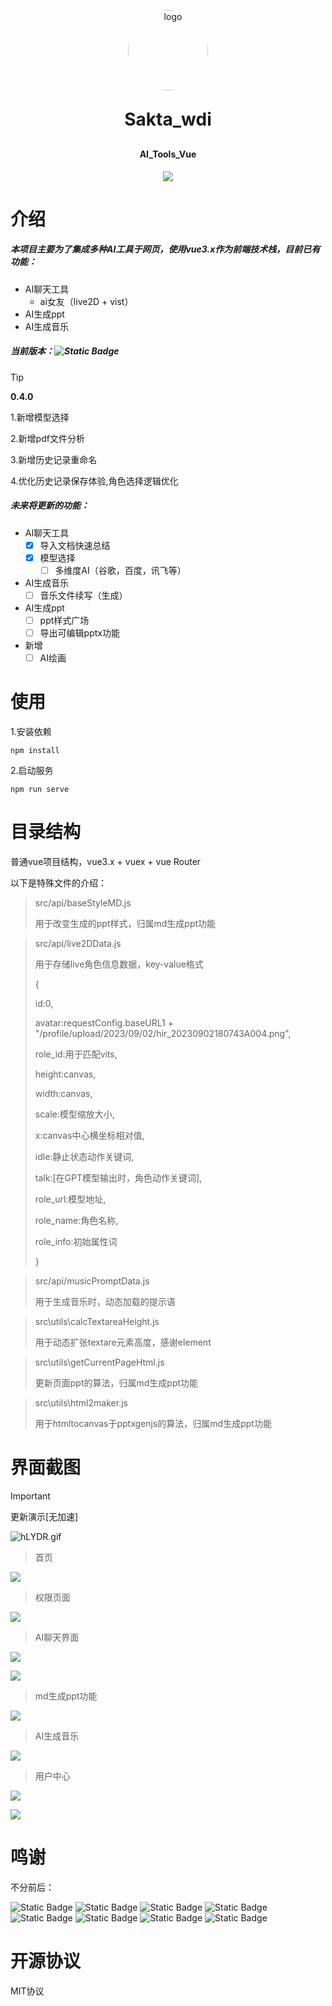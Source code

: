 <p align="center">
	<img alt="logo" src="https://cdn.jsdelivr.net/gh/Saktawdi/my-images@main/img/pixil-frame-256.png" style="width:128px;border-radius:68px">
</p>
<h1 align="center" style="margin: 30px 0 30px; font-weight: bold;">Sakta_wdi</h1>
<h4 align="center">AI_Tools_Vue</h4>
<p align="center">
	<a href="https://github.com/Saktawdi"><img src="https://img.shields.io/badge/ai__tools__vue-sakta__wdi-%23defcf9?labelColor=%23c3bef0
"></a>
</p>

# 介绍

##### 本项目主要为了集成多种AI工具于网页，使用vue3.x作为前端技术栈，目前已有功能：

- AI聊天工具
  - ai女友（live2D +  vist）
- AI生成ppt
- AI生成音乐

##### 当前版本：![Static Badge](https://img.shields.io/badge/0.4.0-green)

[demo演示地址]: https://ai.sakta.top/

> [!TIP]
>
> **0.4.0**
>
> 1.新增模型选择
>
> 2.新增pdf文件分析
>
> 3.新增历史记录重命名
>
> 4.优化历史记录保存体验,角色选择逻辑优化

##### 未来将更新的功能：

- AI聊天工具
  - [x] 导入文档快速总结
  - [x] 模型选择
    - [ ] 多维度AI（谷歌，百度，讯飞等）
- AI生成音乐
  - [ ] 音乐文件续写（生成）

- AI生成ppt
  - [ ] ppt样式广场
  - [ ] 导出可编辑pptx功能

- 新增
  - [ ] AI绘画

# 使用

1.安装依赖

```
npm install
```

2.启动服务

```
npm run serve
```

# 目录结构

普通vue项目结构，vue3.x + vuex + vue Router

以下是特殊文件的介绍：

> src/api/baseStyleMD.js
>
> 用于改变生成的ppt样式，归属md生成ppt功能



> src/api/live2DData.js
>
> 用于存储live角色信息数据，key-value格式
>
> {
>
>   id:0,
>
>   avatar:requestConfig.baseURL1 + "/profile/upload/2023/09/02/hir_20230902180743A004.png",
>
>   role_id:用于匹配vits,
>
>   height:canvas,
>
>   width:canvas,
>
>   scale:模型缩放大小,
>
>   x:canvas中心横坐标相对值,
>
>   idle:静止状态动作关键词,
>
>   talk:[在GPT模型输出时，角色动作关键词],
>
>   role_url:模型地址,
>
>   role_name:角色名称,
>
>   role_info:初始属性词
>
> }



> src/api/musicPromptData.js
>
> 用于生成音乐时，动态加载的提示语



> src\utils\calcTextareaHeight.js
>
> 用于动态扩张textare元素高度，感谢element



> src\utils\getCurrentPageHtml.js
>
> 更新页面ppt的算法，归属md生成ppt功能



> src\utils\html2maker.js
>
> 用于htmltocanvas于pptxgenjs的算法，归属md生成ppt功能

# 界面截图

> [!IMPORTANT] 
>
> 更新演示[无加速]

![hLYDR.gif](https://i0.imgs.ovh/2024/01/13/hLYDR.gif)

> 首页

<img src="https://cdn.jsdelivr.net/gh/Saktawdi/my-images@main/img/20230907214818.png"/>

> 权限页面

![](https://cdn.jsdelivr.net/gh/Saktawdi/my-images@main/img/20230907214953.png)

> AI聊天界面

![](https://cdn.jsdelivr.net/gh/Saktawdi/my-images@main/img/20230907215156.png)

![](https://cdn.jsdelivr.net/gh/Saktawdi/my-images@main/img/20230907215322.png)

> md生成ppt功能

![](https://cdn.jsdelivr.net/gh/Saktawdi/my-images@main/img/20230907215350.png)

> AI生成音乐

![](https://cdn.jsdelivr.net/gh/Saktawdi/my-images@main/img/20230907215433.png)

> 用户中心

![](https://cdn.jsdelivr.net/gh/Saktawdi/my-images@main/img/20230907215606.png)



![](https://cdn.jsdelivr.net/gh/Saktawdi/my-images@main/img/20230907215635.png)

# 鸣谢

不分前后：

<img alt="Static Badge" src="https://img.shields.io/badge/gitbrent-PptxGenJS-green?link=https%3A%2F%2Fgithub.com%2Fgitbrent%2FPptxGenJS%2F">

<img alt="Static Badge" src="https://img.shields.io/badge/katspaugh-wavesurfer.js-green?link=https%3A%2F%2Fgithub.com%2Fkatspaugh%2Fwavesurfer.js">

<img alt="Static Badge" src="https://img.shields.io/badge/sweetalert2-sweetalert2-green?link=https%3A%2F%2Fgithub.com%2Fsweetalert2%2Fsweetalert2">

<img alt="Static Badge" src="https://img.shields.io/badge/niklasvh-html2canvas-green?link=https%3A%2F%2Fgithub.com%2Fniklasvh%2Fhtml2canvas">

<img alt="Static Badge" src="https://img.shields.io/badge/marp--team-marp--core-green?link=https%3A%2F%2Fgithub.com%2Fmarp-team%2Fmarp-core">

<img alt="Static Badge" src="https://img.shields.io/badge/guansss-pixi--live2d--display-green?link=https%3A%2F%2Fgithub.com%2Fguansss%2Fpixi-live2d-display">

<img alt="Static Badge" src="https://img.shields.io/badge/Artrajz-vits--simple--api-green">

<img alt="Static Badge" src="https://img.shields.io/badge/facebookresearch-audiocraft-green?link=https%3A%2F%2Fgithub.com%2Fguansss%2Fpixi-live2d-display">

# 开源协议

MIT协议